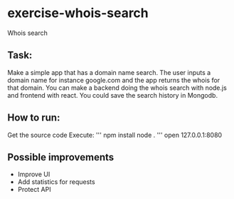 # exercise-whois-search
Whois search


## Task:

Make a simple app that has a domain name search. The user inputs a domain name for instance google.com and the app returns the whois for that domain. You can make a backend doing the whois search with node.js and frontend with react. You could save the search history in Mongodb.

## How to run:
Get the source code
Execute:
'''
npm install
node .
'''
open 127.0.0.1:8080

## Possible improvements
* Improve UI
* Add statistics for requests
* Protect API